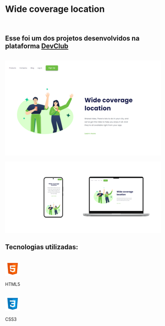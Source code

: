 <h1> Wide coverage location  </h1>
<br>

<h2>Esse foi um dos projetos desenvolvidos na plataforma  <a href="https://rodolfomori.com.br/devclub/" target="_blank">DevClub</a></h2
<br>
<br>
<img src="./assets/responsividade noot 2.png" alt="wide coverage">
<br>
<br>

<img src="./assets/Responsividade WIDE COVERAGE LOCATION.png" alt=" wide coverage res">

<h2>Tecnologias utilizadas:</h2>
<br>
<img src="../../icons/icons8-html5-48.png" alt="html5">

HTML5

<BR> 
<img src="../../icons/icons8-css3-48.png" alt="css3">

CSS3
